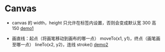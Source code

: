 # Canvas

-   canvas 的 width，height 只允许在标签内设置，否则会变成默认宽 300 高 150 [demo1](https://github.com/YaliixxG/Canvas/blob/main/demo1.html)

*   画直线：起点（将画笔移动到画布的哪一点） moveTo(x1, y1)，终点（画笔画至哪一点） lineTo(x2, y2)，连线 stroke() [demo2](https://github.com/YaliixxG/Canvas/blob/main/demo2.html)
